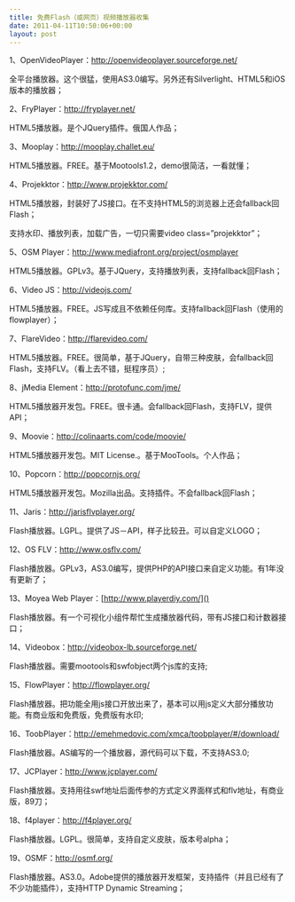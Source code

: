 ```yaml
---
title: 免费Flash（或网页）视频播放器收集
date: 2011-04-11T10:50:06+00:00
layout: post
---
```

1、OpenVideoPlayer：<http://openvideoplayer.sourceforge.net/>
  
全平台播放器。这个很猛，使用AS3.0编写。另外还有Silverlight、HTML5和iOS版本的播放器；

2、FryPlayer：<http://fryplayer.net/>
  
HTML5播放器。是个JQuery插件。俄国人作品；

3、Mooplay：<http://mooplay.challet.eu/>
  
HTML5播放器。FREE。基于Mootools1.2，demo很简洁，一看就懂；

4、Projekktor：<http://www.projekktor.com/>
  
HTML5播放器，封装好了JS接口。在不支持HTML5的浏览器上还会fallback回Flash；
  
支持水印、播放列表，加载广告，一切只需要video class=&#8221;projekktor&#8221;；

5、OSM Player：<http://www.mediafront.org/project/osmplayer>
  
HTML5播放器。GPLv3。基于JQuery，支持播放列表，支持fallback回Flash；

6、Video JS：<http://videojs.com/>
  
HTML5播放器。FREE。JS写成且不依赖任何库。支持fallback回Flash（使用的flowplayer）；

7、FlareVideo：<http://flarevideo.com/>
  
HTML5播放器。FREE。很简单，基于JQuery，自带三种皮肤，会fallback回Flash，支持FLV。（看上去不错，挺程序员）;

8、jMedia Element：<http://protofunc.com/jme/>
  
HTML5播放器开发包。FREE。很卡通。会fallback回Flash，支持FLV，提供API；

9、Moovie：<http://colinaarts.com/code/moovie/>
  
HTML5播放器开发包。MIT License.。基于MooTools。个人作品；

10、Popcorn：<http://popcornjs.org/>
  
HTML5播放器开发包。Mozilla出品。支持插件。不会fallback回Flash；

11、Jaris：<http://jarisflvplayer.org/>
  
Flash播放器。LGPL。提供了JS－API，样子比较丑。可以自定义LOGO；

12、OS FLV：<http://www.osflv.com/>
  
Flash播放器。GPLv3，AS3.0编写，提供PHP的API接口来自定义功能。有1年没有更新了；

13、Moyea Web Player：[http://www.playerdiy.com/]()
  
Flash播放器。有一个可视化小组件帮忙生成播放器代码，带有JS接口和计数器接口；

14、Videobox：<http://videobox-lb.sourceforge.net/>
  
Flash播放器。需要mootools和swfobject两个js库的支持;

15、FlowPlayer：<http://flowplayer.org/>
  
Flash播放器。把功能全用js接口开放出来了，基本可以用js定义大部分播放功能。有商业版和免费版，免费版有水印;

16、ToobPlayer：<http://emehmedovic.com/xmca/toobplayer/#/download/>
  
Flash播放器。AS编写的一个播放器，源代码可以下载，不支持AS3.0;

17、JCPlayer：<http://www.jcplayer.com/>
  
Flash播放器。支持用往swf地址后面传参的方式定义界面样式和flv地址，有商业版，89刀；

18、f4player：<http://f4player.org/>
  
Flash播放器。LGPL。很简单，支持自定义皮肤，版本号alpha；

19、OSMF：<http://osmf.org/>
  
Flash播放器。AS3.0。Adobe提供的播放器开发框架，支持插件（并且已经有了不少功能插件），支持HTTP Dynamic Streaming；
